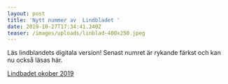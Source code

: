 ```yaml
---
layout: post
title: 'Nytt nummer av  Lindbladet '
date: 2019-10-27T17:34:41.240Z
teaser: /images/uploads/linblad-400x250.jpeg
---
```

Läs lindblandets digitala version! Senast numret är rykande färkst och kan nu också läsas här.

[Lindbadet okober 2019](/images/uploads/Lindhbladet_2_2019-web.pdf)

